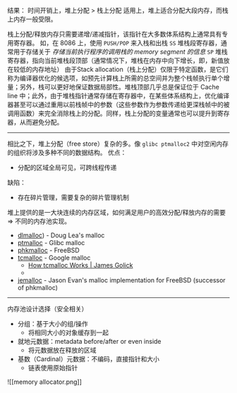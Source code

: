 结果：
时间开销上，堆上分配 > 栈上分配
适用上，堆上适合分配大段内存，而栈上内存一般受限。

栈上分配/释放内存只需要递增/递减指针，该指针在大多数体系结构上通常具有专用寄存器。
如，在 8086 上，使用 `PUSH/POP` 来入栈和出栈
`SS` 堆栈段寄存器，通常用于存储关于 _存储当前执行程序的调用栈的 memory segment 的信息_
`SP` 堆栈寄存器，指向当前堆栈段顶部（通常情况下，堆栈在内存中向下增长，即，新值放在较低的内存地址）
由于Stack allocation（栈上分配）仅限于特定函数，是它们称为编译器优化的候选项，如预先计算栈上所需的总空间并为整个栈帧执行单个增量；另外，栈可以更好地保证数据局部性。堆栈顶部几乎总是保证位于 Cache line 中；此外，由于堆栈指针通常存储在寄存器中，在某些体系结构上，优化编译器甚至可以通过重用以前栈帧中的参数（这些参数作为参数传递给更深栈帧中的被调用函数）来完全消除栈上的分配。同样，栈上分配的变量通常也可以提升到寄存器，从而避免分配。

---
相比之下，堆上分配（free store）复杂的多。像 `glibc ptmalloc2` 中对空闲内存的组织将涉及多种不同的数据结构。
优点：
- 分配的区域全局可见，可跨线程传递

缺陷：
- 存在碎片管理，需要复杂的碎片管理机制



堆上提供的是一大块连续的内存区域，如何满足用户的高效分配/释放内存的需要 => 不同的内存池实现。
- [dlmalloc](https://gee.cs.oswego.edu/dl/html/malloc.html)) - Doug Lea's malloc
- [ptmalloc](https://www.gnu.org/software/libc/manual/html_node/The-GNU-Allocator.html) - Glibc malloc
- [phkmalloc](https://phk.freebsd.dk/pubs/malloc.pdf) - FreeBSD
- [tcmalloc](https://goog-perftools.sourceforge.net/doc/tcmalloc.html) - Google malloc
	- [How tcmalloc Works | James Golick](https://jamesgolick.com/2013/5/19/how-tcmalloc-works.html#footnote1)
	- 
- [jemalloc](https://people.freebsd.org/~jasone/jemalloc/bsdcan2006/jemalloc.pdf) - Jason Evan's malloc implementation for FreeBSD (successor of phkmalloc)


---
内存池设计选择（安全相关）
- 分组：基于大小的组/操作
	- 将相同大小的对象缓存到一起
- 就地元数据：metadata before/after or even inside
	- 将元数据放在释放的区域
- 基数（Cardinal）元数据：不编码，直接指针和大小
	- 链表使用原始指针

![[memory allocator.png]]

